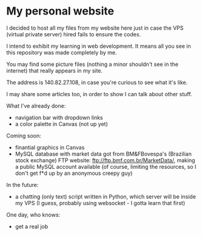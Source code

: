 # My personal website

I decided to host all my files from my website here just in case the VPS (virtual private server) hired fails to ensure the codes.

I intend to exhibit my learning in web development. It means all you see in this repository was made completely by me.

You may find some picture files (nothing a minor shouldn't see in the internet) that really appears in my site.

The address is 140.82.27.108, in case you're curious to see what it's like.

I may share some articles too, in order to show I can talk about other stuff.

What I've already done:
- navigation bar with dropdown links
- a color palette in Canvas (not up yet)

Coming soon:
- finantial graphics in Canvas 
- MySQL database with market data got from BM&FBovespa's (Brazilian stock exchange) FTP website: ftp://ftp.bmf.com.br/MarketData/, making a public MySQL account available (of course, limiting the resources, so I don't get f*d up by an anonymous creepy guy)

In the future:
- a chatting (only text) script written in Python, which server will be inside my VPS (I guess, probably using websocket - I gotta learn that first)

One day, who knows:
- get a real job
